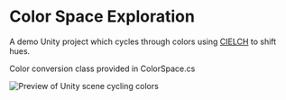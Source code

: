 # Color Space Exploration

A demo Unity project which cycles through colors using [CIELCH](https://en.wikipedia.org/wiki/CIELAB_color_space) to shift hues. 

Color conversion class provided in ColorSpace.cs

![Preview of Unity scene cycling colors](preview.gif?raw=true)
